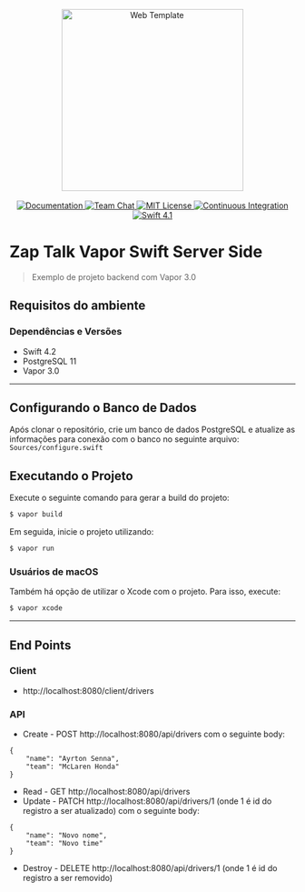 <p align="center">
    <img src="https://user-images.githubusercontent.com/1342803/43869499-ce6ce122-9b40-11e8-8894-e0c48eabf270.png" width="320" alt="Web Template">
    <br>
    <br>
    <a href="http://docs.vapor.codes/3.0/">
        <img src="http://img.shields.io/badge/read_the-docs-2196f3.svg" alt="Documentation">
    </a>
    <a href="https://discord.gg/vapor">
        <img src="https://img.shields.io/discord/431917998102675485.svg" alt="Team Chat">
    </a>
    <a href="LICENSE">
        <img src="http://img.shields.io/badge/license-MIT-brightgreen.svg" alt="MIT License">
    </a>
    <a href="https://circleci.com/gh/vapor/web-template">
        <img src="https://circleci.com/gh/vapor/web-template.svg?style=shield" alt="Continuous Integration">
    </a>
    <a href="https://swift.org">
        <img src="http://img.shields.io/badge/swift-4.1-brightgreen.svg" alt="Swift 4.1">
    </a>
</p>

# Zap Talk Vapor Swift Server Side
> Exemplo de projeto backend com Vapor 3.0

## Requisitos do ambiente

### Dependências e Versões
* Swift 4.2
* PostgreSQL 11
* Vapor 3.0

----

## Configurando o Banco de Dados
Após clonar o repositório, crie um banco de dados PostgreSQL e atualize as informações para conexão com o banco no seguinte arquivo: `Sources/configure.swift`

## Executando o Projeto
Execute o seguinte comando para gerar a build do projeto:
```sh
$ vapor build
```

Em seguida, inicie o projeto utilizando:
```sh
$ vapor run
```

### Usuários de macOS
Também há opção de utilizar o Xcode com o projeto. Para isso, execute:
```sh
$ vapor xcode
```

----

## End Points

### Client
* http://localhost:8080/client/drivers

### API
* Create - POST http://localhost:8080/api/drivers
com o seguinte body:
```
{
    "name": "Ayrton Senna",
    "team": "McLaren Honda"
}
```

* Read - GET http://localhost:8080/api/drivers
* Update - PATCH http://localhost:8080/api/drivers/1 (onde 1 é id do registro a ser atualizado)
com o seguinte body:
```
{
    "name": "Novo nome",
    "team": "Novo time"
}
```
* Destroy - DELETE http://localhost:8080/api/drivers/1 (onde 1 é id do registro a ser removido)
